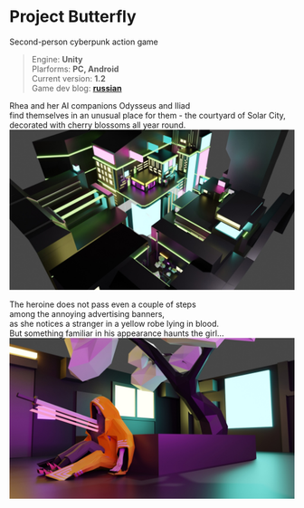 # Project Butterfly
Second-person cyberpunk action game

> Engine: **Unity**  
> Plarforms: **PC, Android**  
> Current version: **1.2**  
> Game dev blog: **[russian](https://vk.com/bfproj)**  

Rhea and her AI companions Odysseus and Iliad  
find themselves in an unusual place for them - the courtyard of Solar City,  
decorated with cherry blossoms all year round.
![Image alt](https://github.com/wrongserenity/project-butterfly-unity/raw/main/Assets/Resources/images/Render/dHyfP9XNhRo.jpg)

The heroine does not pass even a couple of steps  
among the annoying advertising banners,  
as she notices a stranger in a yellow robe lying in blood.  
But something familiar in his appearance haunts the girl...
![Image alt](https://github.com/wrongserenity/project-butterfly-unity/raw/main/Assets/Resources/images/Render/2ifrlDMx-PQ.jpg)
